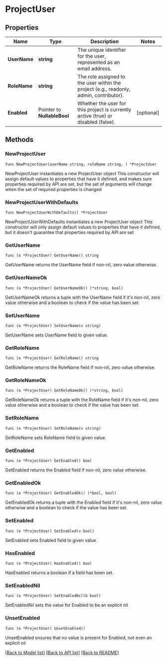 # ProjectUser

## Properties

Name | Type | Description | Notes
------------ | ------------- | ------------- | -------------
**UserName** | **string** | The unique identifier for the user, represented as an email address. | 
**RoleName** | **string** | The role assigned to the user within the project (e.g., readonly, admin, contributor). | 
**Enabled** | Pointer to **NullableBool** | Whether the user for this project is currently active (true) or disabled (false). | [optional] 

## Methods

### NewProjectUser

`func NewProjectUser(userName string, roleName string, ) *ProjectUser`

NewProjectUser instantiates a new ProjectUser object
This constructor will assign default values to properties that have it defined,
and makes sure properties required by API are set, but the set of arguments
will change when the set of required properties is changed

### NewProjectUserWithDefaults

`func NewProjectUserWithDefaults() *ProjectUser`

NewProjectUserWithDefaults instantiates a new ProjectUser object
This constructor will only assign default values to properties that have it defined,
but it doesn't guarantee that properties required by API are set

### GetUserName

`func (o *ProjectUser) GetUserName() string`

GetUserName returns the UserName field if non-nil, zero value otherwise.

### GetUserNameOk

`func (o *ProjectUser) GetUserNameOk() (*string, bool)`

GetUserNameOk returns a tuple with the UserName field if it's non-nil, zero value otherwise
and a boolean to check if the value has been set.

### SetUserName

`func (o *ProjectUser) SetUserName(v string)`

SetUserName sets UserName field to given value.


### GetRoleName

`func (o *ProjectUser) GetRoleName() string`

GetRoleName returns the RoleName field if non-nil, zero value otherwise.

### GetRoleNameOk

`func (o *ProjectUser) GetRoleNameOk() (*string, bool)`

GetRoleNameOk returns a tuple with the RoleName field if it's non-nil, zero value otherwise
and a boolean to check if the value has been set.

### SetRoleName

`func (o *ProjectUser) SetRoleName(v string)`

SetRoleName sets RoleName field to given value.


### GetEnabled

`func (o *ProjectUser) GetEnabled() bool`

GetEnabled returns the Enabled field if non-nil, zero value otherwise.

### GetEnabledOk

`func (o *ProjectUser) GetEnabledOk() (*bool, bool)`

GetEnabledOk returns a tuple with the Enabled field if it's non-nil, zero value otherwise
and a boolean to check if the value has been set.

### SetEnabled

`func (o *ProjectUser) SetEnabled(v bool)`

SetEnabled sets Enabled field to given value.

### HasEnabled

`func (o *ProjectUser) HasEnabled() bool`

HasEnabled returns a boolean if a field has been set.

### SetEnabledNil

`func (o *ProjectUser) SetEnabledNil(b bool)`

 SetEnabledNil sets the value for Enabled to be an explicit nil

### UnsetEnabled
`func (o *ProjectUser) UnsetEnabled()`

UnsetEnabled ensures that no value is present for Enabled, not even an explicit nil

[[Back to Model list]](../README.md#documentation-for-models) [[Back to API list]](../README.md#documentation-for-api-endpoints) [[Back to README]](../README.md)


